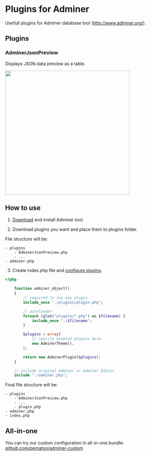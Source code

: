 Plugins for Adminer
===================

Usefull plugins for Adminer database tool (http://www.adminer.org/).

## Plugins

### AdminerJsonPreview

Displays JSON data preview as a table.

<img src="http://pematon.github.io/screenshots/json-table.png" width="400px" />

## How to use

1. [Download](http://www.adminer.org/#download) and install Adminer tool.

2. Download plugins you want and place them to plugins folder.

File structure will be:
```
- plugins
	- AdminerJsonPreview.php
	- ...
- adminer.php
```

3. Create index.php file and [configure plugins](www.adminer.org/plugins/#use).

```php
<?php

	function adminer_object()
	{
		// required to run any plugin
		include_once "./plugins/plugin.php";

		// autoloader
		foreach (glob("plugins/*.php") as $filename) {
			include_once "./$filename";
		}

		$plugins = array(
			// specify enabled plugins here
			new AdminerTheme(),
		);

		return new AdminerPlugin($plugins);
	}

	// include original Adminer or Adminer Editor
	include "./adminer.php";
```

Final file structure will be:
```
- plugins
	- AdminerJsonPreview.php
	- ...
	- plugin.php
- adminer.php
- index.php
```

## All-in-one
You can try our custom configuration in all-in-one bundle: [github.com/pematon/adminer-custom](https://github.com/pematon/adminer-custom)
